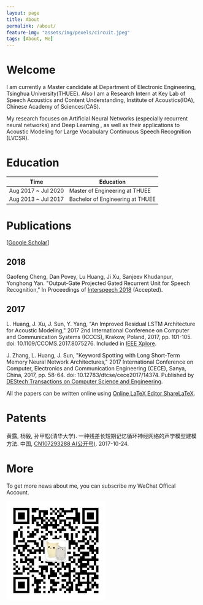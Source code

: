 ```yaml
---
layout: page
title: About
permalink: /about/
feature-img: "assets/img/pexels/circuit.jpeg"
tags: [About, Me]
---
```


# Welcome

I am currently a Master candidate at Department of Electronic Engineering, Tsinghua University(THUEE). Also I am a Research Intern at Key Lab of Speech Acoustics and Content Understanding, Institute of Acoustics(IOA), Chinese Academy of Sciences(CAS).

My research focuses on Artificial Neural Networks (especially recurrent neural networks) and Deep Learning , as well as their applications to Acoustic Modeling for Large Vocabulary Continuous Speech Recognition (LVCSR).

# Education

|Time|Education|
|----|----|
|Aug 2017 ~ Jul 2020 | Master of Engineering at THUEE|
|Aug 2013 ~ Jul 2017 | Bachelor of Engineering at THUEE|

# Publications

[[Google Scholar](https://scholar.google.com/citations?user=OjYWJ3sAAAAJ&hl=en)]

## 2018

Gaofeng Cheng, Dan Povey, Lu Huang, Ji Xu, Sanjeev Khudanpur, Yonghong Yan. "Output-Gate Projected Gated Recurrent Unit for Speech Recognition," In Proceedings of [Interspeech 2018](http://interspeech2018.org/accepted-papers.html) (Accepted).

## 2017

L. Huang, J. Xu, J. Sun, Y. Yang,  "An Improved Residual LSTM Architecture for Acoustic Modeling," 2017 2nd International Conference on Computer and Communication Systems (ICCCS), Krakow, Poland, 2017, pp. 101-105. doi: 10.1109/CCOMS.2017.8075276. Included in [IEEE Xplore](http://ieeexplore.ieee.org/document/8075276/).

J. Zhang, L. Huang, J. Sun,  "Keyword Spotting with Long Short-Term Memory Neural Network Architectures," 2017 International Conference on Computer, Electronics and Communication Engineering (CECE), Sanya, China, 2017, pp. 58-64. doi: 10.12783/dtcse/cece2017/14374. Published by [DEStech Transactions on Computer Science and Engineering](http://dpi-proceedings.com/index.php/dtcse/article/view/14374).

All the papers can be written online using [Online LaTeX Editor ShareLaTeX](https://www.sharelatex.com?r=c8d61497&rm=d&rs=b).

# Patents

黄露, 杨毅, 孙甲松(清华大学). 一种残差长短期记忆循环神经网络的声学模型建模方法. 中国, [CN107293288 A(公开号)](https://www.google.com/patents/CN107293288A?cl=zh). 2017-10-24.

# More

To get more news about me, you can subscribe my WeChat Offical Account.

![wechat](/assets/img/huanglu_thu.jpg)